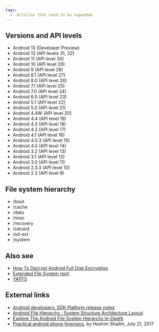 ```yaml
---
tags:
  -  Articles that need to be expanded 
---
```

## Versions and API levels

- Android 13 (Developer Preview)
- Android 12 (API levels 31, 32)
- Android 11 (API level 30)
- Android 10 (API level 29)
- Android 9 (API level 28)
- Android 8.1 (API level 27)
- Android 8.0 (API level 26)
- Android 7.1 (API level 25)
- Android 7.0 (API level 24)
- Android 6.0 (API level 23)
- Android 5.1 (API level 22)
- Android 5.0 (API level 21)
- Android 4.4W (API level 20)
- Android 4.4 (API level 19)
- Android 4.3 (API level 18)
- Android 4.2 (API level 17)
- Android 4.1 (API level 16)
- Android 4.0.3 (API level 15)
- Android 4.0 (API level 14)
- Android 3.2 (API level 13)
- Android 3.1 (API level 12)
- Android 3.0 (API level 11)
- Android 2.3.3 (API level 10)
- Android 2.3 (API level 9)

## File system hierarchy

- /boot
- /cache
- /data
- /misc
- /recovery
- /sdcard
- /sd-ext
- /system

## Also see

- [How To Decrypt Android Full Disk
  Encryption](how_to_decrypt_android_full_disk_encryption.md)
- [Extended File System (ext)](extended_file_system_(ext).md)
- [YAFFS](yaffs.md)

## External links

- [Android developers: SDK Platform release
  notes](https://developer.android.com/studio/releases/platforms)
- [Android File Hierarchy : System Structure Architecture
  Layout](https://www.cnblogs.com/shangdawei/p/4513604.html)
- [Explore The Android File System Hierarchy
  In-Depth](https://www.thesecmaster.com/explore-the-android-file-system-hierarchy-in-depth/)
- [Practical android phone
  forensics](https://resources.infosecinstitute.com/topic/practical-android-phone-forensics/),
  by Hashim Shaikh, July 21, 2017